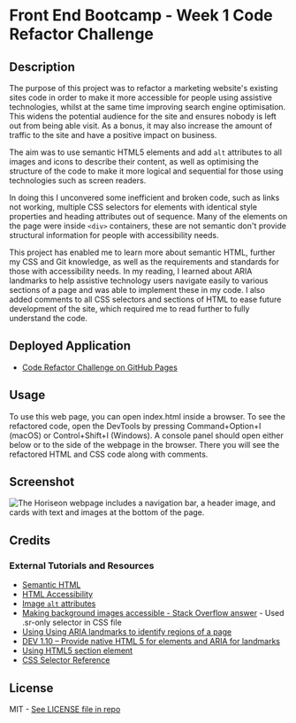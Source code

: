 # Front End Bootcamp - Week 1 Code Refactor Challenge

## Description

The purpose of this project was to refactor a marketing website's existing sites code in order to make it more accessible for people using assistive technologies, whilst at the same time improving search engine optimisation. This widens the potential audience for the site and ensures nobody is left out from being able visit. As a bonus, it may also increase the amount of traffic to the site and have a positive impact on business.

The aim was to use semantic HTML5 elements and add `alt` attributes to all images and icons to describe their content, as well as optimising the structure of the code to make it more logical and sequential for those using technologies such as screen readers. 

In doing this I unconvered some inefficient and broken code, such as links not working, multiple CSS selectors for elements with identical style properties and heading attributes out of sequence. Many of the elements on the page were inside `<div>` containers, these are not semantic don't provide structural information for people with accessibility needs.

This project has enabled me to learn more about semantic HTML, further my CSS and Git knowledge, as well as the requirements and standards for those with accessibility needs. In my reading, I learned about ARIA landmarks to help assistive technology users navigate easily to various sections of a page and was able to implement these in my code. I also added comments to all CSS selectors and sections of HTML to ease future development of the site, which required me to read further to fully understand the code.

## Deployed Application

* [Code Refactor Challenge on GitHub Pages](https://partialarts.github.io/week1-refactor-challenge/)

## Usage

To use this web page, you can open index.html inside a browser. To see the refactored code, open the DevTools by pressing Command+Option+I (macOS) or Control+Shift+I (Windows). A console panel should open either below or to the side of the webpage in the browser. There you will see the refactored HTML and CSS code along with comments.

## Screenshot

![The Horiseon webpage includes a navigation bar, a header image, and cards with text and images at the bottom of the page.](assets/images/screenshot.png)

## Credits
### External Tutorials and Resources
* [Semantic HTML](https://www.w3schools.com/html/html5_semantic_elements.asp)
* [HTML Accessibility](https://www.w3schools.com/html/html_accessibility.asp)
* [Image `alt` attributes](https://www.w3schools.com/tags/att_img_alt.asp)
* [Making background images accessible - Stack Overflow answer](https://stackoverflow.com/questions/48913759/how-to-add-alt-text-to-background-images-making-background-images-accessible/#48913760) - Used .sr-only selector in CSS file
* [Using Using ARIA landmarks to identify regions of a page](https://www.w3.org/WAI/WCAG21/Techniques/aria/ARIA11)
* [DEV 1.10 – Provide native HTML 5 for elements and ARIA for landmarks](https://universaldesign.ie/technology-ict/web-accessibility-techniques1/developer-s-introduction-and-index/dev-1-provide-an-accessible-page-structure-and-layout/dev-1-10-%E2%80%93-provide-native-html-5-for-elements-and-aria-for-landmarks/)
* [Using HTML5 section element](https://www.w3.org/WAI/GL/wiki/Using_HTML5_section_element)
* [CSS Selector Reference](https://www.w3schools.com/cssref/css_selectors.php)


## License

MIT - [See LICENSE file in repo](https://github.com/partialarts/week1-refactor-challenge/blob/main/LICENSE)
